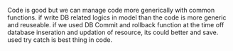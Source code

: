 Code is good but we can manage code more generically with common functions.
if write DB related logics in model than the code is more generic and reuseable.
if we used DB Commit and rollback function at the time off database inseration and updation of resource, its could better and save.
used try catch is best thing in code.